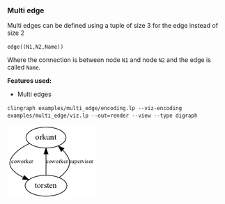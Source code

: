### Multi edge


Multi edges can be defined using a tuple of size 3 for the edge instead of size 2

`edge((N1,N2,Name))`

Where the connection is between node `N1` and node `N2` and the edge is called `Name`. 

**Features used:**
- Multi edges


`clingraph examples/multi_edge/encoding.lp --viz-encoding examples/multi_edge/viz.lp --out=render --view --type digraph`

![](default.png)

